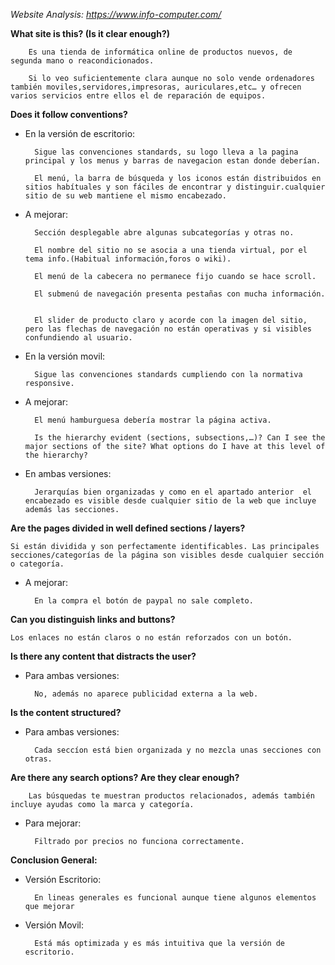 *Website Analysis: https://www.info-computer.com/*

**What site is this? (Is it clear enough?)**

        Es una tienda de informática online de productos nuevos, de segunda mano o reacondicionados. 
        
        Si lo veo suficientemente clara aunque no solo vende ordenadores también moviles,servidores,impresoras, auriculares,etc… y ofrecen varios servicios entre ellos el de reparación de equipos.

**Does it follow conventions?**

- En la versión de escritorio:

        Sigue las convenciones standards, su logo lleva a la pagina principal y los menus y barras de navegacion estan donde deberían.

        El menú, la barra de búsqueda y los iconos están distribuidos en sitios habítuales y son fáciles de encontrar y distinguir.cualquier sitio de su web mantiene el mismo encabezado.

- A mejorar:

        Sección desplegable abre algunas subcategorías y otras no.

        El nombre del sitio no se asocia a una tienda virtual, por el tema info.(Habitual información,foros o wiki).

        El menú de la cabecera no permanece fijo cuando se hace scroll.

        El submenú de navegación presenta pestañas con mucha información.


        El slider de producto claro y acorde con la imagen del sitio, pero las flechas de navegación no están operativas y si visibles confundiendo al usuario.


- En la versión movil:


        Sigue las convenciones standards cumpliendo con la normativa responsive.

- A mejorar:


        El menú hamburguesa debería mostrar la página activa.

        Is the hierarchy evident (sections, subsections,…)? Can I see the major sections of the site? What options do I have at this level of the hierarchy?

- En ambas versiones:

        Jerarquías bien organizadas y como en el apartado anterior  el encabezado es visible desde cualquier sitio de la web que incluye además las secciones. 


**Are the pages divided in well defined sections / layers?**

    Si están dividida y son perfectamente identificables. Las principales secciones/categorías de la página son visibles desde cualquier sección o categoría.

- A mejorar:

        En la compra el botón de paypal no sale completo.


**Can you distinguish links and buttons?**

    Los enlaces no están claros o no están reforzados con un botón.


**Is there any content that distracts the user?**

- Para ambas versiones:

        No, además no aparece publicidad externa a la web.


**Is the content structured?**

- Para ambas versiones:

        Cada seccíon está bien organizada y no mezcla unas secciones con otras.


**Are there any search options? Are they clear enough?**

        Las búsquedas te muestran productos relacionados, además también incluye ayudas como la marca y categoría.

- Para mejorar:

        Filtrado por precios no funciona correctamente.


**Conclusion General:**

- Versión Escritorio:

        En lineas generales es funcional aunque tiene algunos elementos que mejorar

- Versión Movil:

        Está más optimizada y es más intuitiva que la versión de escritorio. 